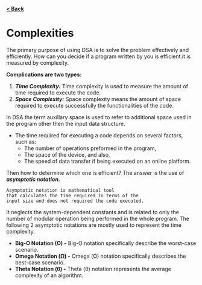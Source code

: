 [**< Back**](/README.md)

# Complexities

The primary purpose of using DSA is to solve the problem effectively and efficiently.
How can you decide if a program written by you is efficient.it is measured by complexity.

**Complications are two types:**

1. **_Time Complexity:_** Time complexity is used to measure the amount of time required to execute the code.
2. **_Space Complexity:_** Space complexity means the amount of space required to execute successfully the functionalities of the code.

In DSA the term auxillary space is used to refer to additional space used in the program other then the input data structure.

- The time required for executing a code depends on several factors, such as:
  - The number of operations preformed in the program,
  - The space of the device, and also,
  - The speed of data transfer if being executed on an online platform.

Then how to determine which one is efficient? The answer is the use of **_asymptotic notation._**

    Asymptotic notation is mathematical tool
    that calculates the time required in terms of the
    input size and does not required the code executed.

It neglects the system-dependent constants and is related to only the number of modular operation being performed in the whole program. The following 2 asymptotic notations are mostly used to represent the time complexity.

- **Big-O Notation (O) -** Big-O notation specifically describe the worst-case scenario.
- **Omega Notation (Ω) -** Omega (Ω) notation specifically describes the best-case scenario.
- **Theta Notation (θ) -** Theta (θ) notation represents the average complexity of an algorithm.
